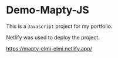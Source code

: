 # Demo-Mapty-JS

This is a `Javascript` project for my portfolio.

Netlify was used to deploy the project.

https://mapty-elmi-elmi.netlify.app/
